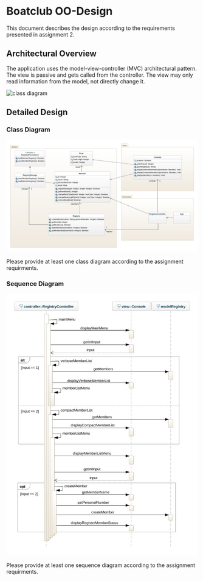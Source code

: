 # Boatclub OO-Design
This document describes the design according to the requirements presented in assignment 2.

## Architectural Overview
The application uses the model-view-controller (MVC) architectural pattern. The view is passive and gets called from the controller. The view may only read information from the model, not directly change it.

![class diagram](img/package_diagram.jpg)

## Detailed Design
### Class Diagram
![Class diagram](img/class_diagram.jpeg)

Please provide at least one class diagram according to the assignment requirments.

### Sequence Diagram
![Sequence diagram](img/sequence_diagram.jpeg)

Please provide at least one sequence diagram according to the assignment requirments.